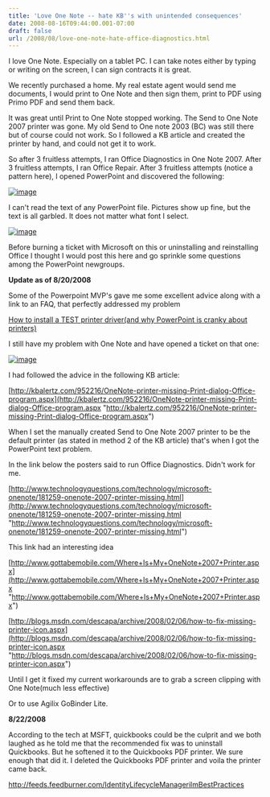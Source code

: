 ```yaml
---
title: 'Love One Note -- hate KB''s with unintended consequences'
date: 2008-08-16T09:44:00.001-07:00
draft: false
url: /2008/08/love-one-note-hate-office-diagnostics.html
---
```


I love One Note. Especially on a tablet PC. I can take notes either by typing or writing on the screen, I can sign contracts it is great.

We recently purchased a home. My real estate agent would send me documents, I would print to One Note and then sign them, print to PDF using Primo PDF and send them back.

It was great until Print to One Note stopped working. The Send to One Note 2007 printer was gone. My old Send to One note 2003 (BC) was still there but of course could not work. So I followed a KB article and created the printer by hand, and could not get it to work.

So after 3 fruitless attempts, I ran Office Diagnostics in One Note 2007. After 3 fruitless attempts, I ran Office Repair. After 3 fruitless attempts (notice a pattern here), I opened PowerPoint and discovered the following:

[![image](http://www.ilmbestpractices.com/blog/uploaded_images/LoveOneNotehateOfficeDiagnosticsandRepai_14DE/image_thumb.png)](http://www.ilmbestpractices.com/blog/uploaded_images/LoveOneNotehateOfficeDiagnosticsandRepai_14DE/image.png)

I can't read the text of any PowerPoint file. Pictures show up fine, but the text is all garbled. It does not matter what font I select.

[![image](http://www.ilmbestpractices.com/blog/uploaded_images/LoveOneNotehateOfficeDiagnosticsandRepai_14DE/image_thumb_3.png)](http://www.ilmbestpractices.com/blog/uploaded_images/LoveOneNotehateOfficeDiagnosticsandRepai_14DE/image_3.png)

Before burning a ticket with Microsoft on this or uninstalling and reinstalling Office I thought I would post this here and go sprinkle some questions among the PowerPoint newgroups.

**Update as of 8/20/2008**

Some of the Powerpoint MVP's gave me some excellent advice along with a link to an FAQ, that perfectly addressed my problem

[How to install a TEST printer driver(and why PowerPoint is cranky about printers)](http://www.pptfaq.com/FAQ00952.htm "FAQ00952.htm")

I still have my problem with One Note and have opened a ticket on that one:

[![image](http://www.ilmbestpractices.com/blog/uploaded_images/LoveOneNotehateOfficeDiagnosticsandRepai_14DE/image_thumb_4.png)](http://www.ilmbestpractices.com/blog/uploaded_images/LoveOneNotehateOfficeDiagnosticsandRepai_14DE/image_4.png)

I had followed the advice in the following KB article:

[http://kbalertz.com/952216/OneNote-printer-missing-Print-dialog-Office-program.aspx](http://kbalertz.com/952216/OneNote-printer-missing-Print-dialog-Office-program.aspx "http://kbalertz.com/952216/OneNote-printer-missing-Print-dialog-Office-program.aspx")

When I set the manually created Send to One Note 2007 printer to be the default printer (as stated in method 2 of the KB article) that's when I got the PowerPoint text problem.

In the link below the posters said to run Office Diagnostics. Didn't work for me.

[http://www.technologyquestions.com/technology/microsoft-onenote/181259-onenote-2007-printer-missing.html](http://www.technologyquestions.com/technology/microsoft-onenote/181259-onenote-2007-printer-missing.html "http://www.technologyquestions.com/technology/microsoft-onenote/181259-onenote-2007-printer-missing.html")

This link had an interesting idea

[http://www.gottabemobile.com/Where+Is+My+OneNote+2007+Printer.aspx](http://www.gottabemobile.com/Where+Is+My+OneNote+2007+Printer.aspx "http://www.gottabemobile.com/Where+Is+My+OneNote+2007+Printer.aspx")

[http://blogs.msdn.com/descapa/archive/2008/02/06/how-to-fix-missing-printer-icon.aspx](http://blogs.msdn.com/descapa/archive/2008/02/06/how-to-fix-missing-printer-icon.aspx "http://blogs.msdn.com/descapa/archive/2008/02/06/how-to-fix-missing-printer-icon.aspx")

Until I get it fixed my current workarounds are to grab a screen clipping with One Note(much less effective)

Or to use Agilix GoBinder Lite.

**8/22/2008**

According to the tech at MSFT, quickbooks could be the culprit and we both laughed as he told me that the recommended fix was to uninstall Quickbooks. But he softened it to the Quickbooks PDF printer. We sure enough that did it. I deleted the Quickbooks PDF printer and voila the printer came back.

http://feeds.feedburner.com/IdentityLifecycleManagerilmBestPractices